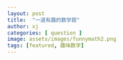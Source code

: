 ```yaml
---
layout: post
title:  "一道有趣的数学题"
author: xj
categories: [ question ]
image: assets/images/funnymath2.png
tags: [featured, 趣味数学]
---
```


<img src="../assets/images/funnymath2_1.png" alt="">

<img src="../assets/images/funnymath2_2.png" alt="">

<img src="../assets/images/funnymath2_3.png" alt="">

<img src="../assets/images/funnymath2_4.png" alt="">

<img src="../assets/images/funnymath2_5.png" alt="">

<img src="../assets/images/funnymath2_6.png" alt="">

<img src="../assets/images/funnymath2_7.png" alt="">

<img src="../assets/images/funnymath2_8.png" alt="">

<img src="../assets/images/funnymath2_9.png" alt="">

